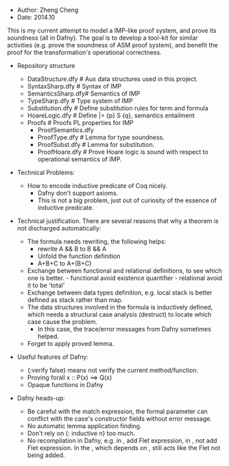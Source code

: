 * Author: Zheng Cheng
* Date: 2014.10


This is my current attempt to model a IMP-like proof system, and prove its soundness (all in Dafny). The goal is to develop a tool-kit for similar activities (e.g. prove the soundness of ASM proof system), and benefit the proof for the transformation's operational correctness. 


* Repository structure
	- DataStructure.dfy # Aux data structures used in this project.
	- SyntaxSharp.dfy	# Syntax of IMP
	- SemanticsSharp.dfy# Semantics of IMP
	- TypeSharp.dfy		# Type system of IMP
	- Substitution.dfy	# Define substitution rules for term and formula
	- HoareLogic.dfy	# Define |= {p} S {q}, semantics entailment
	- Proofs			# Proofs PL properties for IMP 
		- ProofSemantics.dfy
		- ProofType.dfy			# Lemma for type soundness.
		- ProofSubst.dfy		# Lemma for substitution.
		- ProofHoare.dfy		# Prove Hoare logic is sound with respect to operational semantics of IMP.

* Technical Problems:
	- How to encode inductive predicate of Coq nicely.
		- Dafny don't support axioms.
		- This is not a big problem, just out of curiosity of the essence of inductive predicate.
		
* Technical justification. There are several reasons that why a theorem is not discharged automatically:
	- The formula needs rewriting, the following helps:
		- rewrite A && B to B && A
		- Unfold the function definition
		- A+B+C to A+(B+C)
	- Exchange between functional and relational definitions, to see which one is better.
			- functional avoid existence quantifier
			- relational avoid it to be 'total'
	- Exchange between data types definition, e.g. local stack is better defined as stack rather than map.
	- The data structures involved in the formula is inductively defined, which needs a structural case analysis (destruct) to locate which case cause the problem.
		- In this case, the trace/error messages from Dafny sometimes helped.
	- Forget to apply proved lemma.
	
	
* Useful features of Dafny:
	- {:verify false} means not verify the current method/function.
	- Proving forall x :: P(x) ==> Q(x)
	- Opaque functions in Dafny 

	

* Dafny heads-up:
	- Be careful with the match expression, the formal parameter can conflict with the case's constructor fields without error message.
	- No automatic lemma application finding. 
	- Don't rely on {: inductive n} too much. 
	- No recompilation in Dafny, e.g. in <syntax>, add Flet expression, in <type>, not add Flet expression. In the <prooftype>, which depends on <type>, still acts like the Flet not being added.
	




